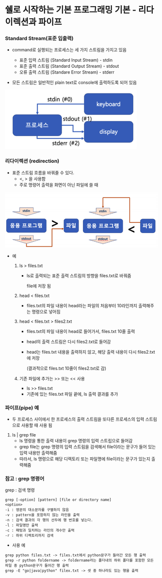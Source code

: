 #  쉘로 시작하는 기본 프로그래밍 기본 - 리다이렉션과 파이프



### Standard Stream(표준 입출력)

- command로 실행되는 프로세스는 세 가지 스트림을 가지고 있음
  - 표준 입력 스트림 (Standard Input Stream) - stdin
  - 표준 출력 스트림 (Standard Output Stream) - stdout
  - 오류 출력 스트림 (Standare Error Stream) - stderr

- 모든 스트림은 일반적인 plain text로 console에 출력하도록 되어 있음

![img](../image/system/system_image11.png)



### 리다이렉션 (redirection)

- 표준 스트림 흐름을 바꿔줄 수 있다.
  - <, > 을 사용함
  - 주로 명령어 출력을 화면이 아닌 파일에 쓸 때

![img](../image/system/system_image12.png)

- 예

  1. ls > files.txt

     - ls로 출력되는 표준 출력 스트림의 방향을 files.txt로 바꿔줌

       file에 저장 됨

  2. head < files.txt

     - files.txt의 파일 내용이 head라는 파일의 처음부터 10라인까지 출력해주는 명령으로 넣어짐

  3. head < files.txt > files2.txt

     - files.txt의 파일 내용이 head로 들어가서, files.txt 10줄 출력

     - head의 출력 스트림은 다시 files2.txt로 들어감

     - head는 files.txt 내용을 출력하지 않고, 해당 출력 내용이 다시 files2.txt에 저장

       (결과적으로 files.txt 10줄이 files2.txt로 감)

  4. 기존 파일에 추가는 >> 또는 << 사용
     - ls >> files.txt
     - 기존에 있는 files.txt 파일 끝에,  ls 출력 결과를 추가



### 파이프(pipe) 예

- 두 프로세스 사이에서 한 프로세스의 출력 스트림을 또다른 프로세스의 입력 스트림으로 사용할 때 사용 됨



1. ls | grep file
   - ls 명령을 통한 출력 내용이 grep 명령의 입력 스트립으로 들어감
   - grep file는 grep 명령의 입력 스트림을 검색해서 file이라는 문구가 들어 있는 입력 내용만 출력해줌
   - 따라서, ls 명령으로 해당 디렉토리 또는 파일명에 file이라는 문구가 있는지 출력해줌

### 참고 : grep 명령어

grep : 검색 명령

``` 
grep [-option] [pattern] [file or directory name]
<option>
-i : 영문의 대소문자를 구별하지 않음
-v : pattern을 포함하지 않는 라인을 출력
-n : 검색 결과의 각 행의 선두에 행 번호를 넣는다.
-l : 파일명만 출력
-c : 패텅과 일치하는 라인의 개수만 출력
-r : 하위 디렉토리까지 검색
```



- 사용 예

```
grep python files.txt -> files.txt에서 python문구가 들어간 모든 행 출력
grep -r python foldername -> foldername라는 폴더내의 하위 폴더를 포함한 모든 파일 중 python문구가 들어간 행 출력
grep -E "go|java|python" filex.txt -> 셋 중 하나라도 있는 행을 출력
```

